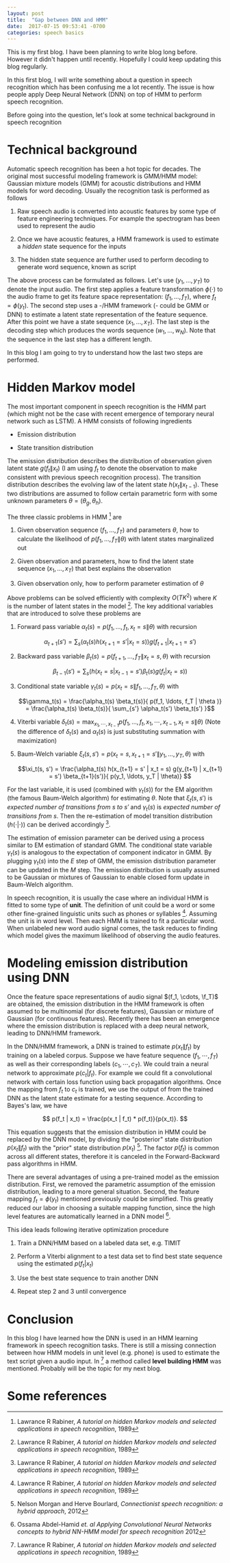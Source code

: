```yaml
---
layout: post
title:  "Gap between DNN and HMM"
date:  2017-07-15 09:53:41 -0700
categories: speech basics
---
```


This is my first blog. I have been planning to write blog long
before. However it didn't happen until recently. Hopefully I could
keep updating this blog regularly.

In this first blog, I will write something about a question in speech
recognition which has been confusing me a lot recently. The issue is
how people apply Deep Neural Network (DNN) on top of HMM to perform
speech recognition.

Before going into the question, let's look at some technical
background in speech recognition

# Technical background

Automatic speech recognition has been a hot topic for decades. The
original most successful modeling framework is GMM/HMM model: Gaussian
mixture models (GMM) for acoustic distributions and HMM models for
word decoding. Usually the recognition task is performed as follows

1. Raw speech audio is converted into acoustic features by some type
   of feature engineering techniques. For example the spectrogram has
   been used to represent the audio
	
2. Once we have acoustic features, a HMM framework is used to estimate
   a *hidden* state sequence for the inputs
	
3. The hidden state sequence are further used to perform decoding to
   generate word sequence, known as script

The above process can be formulated as follows. Let's use $(y_1,
\dots, y_T)$ to denote the input audio. The first step applies a
feature transformation $\phi(\cdot)$ to the audio frame to get its
feature space representation: $(f_1, \ldots, f_T)$, where $f_t =
\phi(y_t)$. The second step uses a -/HMM framework (- could be GMM or
DNN) to estimate a latent state representation of the feature
sequence. After this point we have a state sequence $(x_1, \ldots,
x_T)$. The last step is the decoding step which produces the words
sequence $(w_1, \ldots, w_N)$. Note that the sequence in the last step
has a different length.

In this blog I am going to try to understand how the last two steps
are performed.

# Hidden Markov model

The most important component in speech recognition is the HMM part
(which might not be the case with recent emergence of temporary neural
network such as LSTM). A HMM consists of following ingredients

* Emission distribution

* State transition distribution

The emission distribution describes the distribution of observation
given latent state $g(f_t \| x_t)$ (I am using $f_t$ to denote the
observation to make consistent with previous speech recognition
process). The transition distribution describes the evolving law of
the latent state $h(x_t \| x_{t-1})$. These two distributions are
assumed to follow certain parametric form with some unknown parameters
$\theta = (\theta_g, \theta_h)$.

The three classic problems in HMM [^ref1] are 

1. Given observation sequence $(f_1, \ldots, f_T)$ and parameters
   $\theta$, how to calculate the likelihood of $p(f_1, \ldots, f_T \|
   \theta)$ with latent states marginalized out

2. Given observation and parameters, how to find the latent state
   sequence $(x_1, \ldots, x_T)$ that best explains the observation

3. Given observation only, how to perform parameter estimation of
   $\theta$

Above problems can be solved efficiently with complexity $O(TK^2)$
where $K$ is the number of latent states in the model [^ref1]. The key
additional variables that are introduced to solve these problems are

1. Forward pass variable $\alpha_t(s) = p(f_1, \ldots, f_t, x_t = s \|
   \theta)$ with recursion

	$$\alpha_{t+1}(s') = \sum_s \big( \alpha_t(s) h(x_{t+1} = s' | x_t
    = s) \big) g(f_{t+1} | x_{t+1} = s')$$

2. Backward pass variable $\beta_t(s) = p(f_{t+1}, \ldots, f_T \| x_t
   = s, \theta)$ with recursion

	$$\beta_{t-1}(s') = \sum_s \big( h(x_t = s | x_{t-1} = s')
    \beta_t(s) g(f_t | x_t = s) \big)$$

3. Conditional state variable $\gamma_t(s) = p(x_t = s \| f_1, \ldots,
   f_T, \theta)$ with
   
   $$\gamma_t(s) = \frac{\alpha_t(s) \beta_t(s)}{ p(f_1, \ldots, f_T |
   \theta )} = \frac{\alpha_t(s) \beta_t(s)}{ \sum_{s'} \alpha_t(s')
   \beta_t(s') }$$
   
4. Viterbi variable $\delta_t(s) = \max_{x_1, \cdots, x_{t-1}} p(f_1,
   \ldots, f_t, x_1, \cdots, x_{t-1}, x_t = s \| \theta)$ (Note the
   difference of $\delta_t(s)$ and $\alpha_t(s)$ is just substituting
   summation with maximization)

5. Baum-Welch variable $\xi_t(s, s') = p(x_t = s, x_{t+1} = s' \| y_1,
   \ldots, y_T, \theta)$ with

	$$\xi_t(s, s') = \frac{\alpha_t(s) h(x_{t+1} = s' | x_t = s)
    g(y_{t+1} | x_{t+1} = s') \beta_{t+1}(s')}{ p(y_1, \ldots, y_T |
    \theta)} $$

For the last variable, it is used (combined with $\gamma_t(s)$) for
the EM algorithm (the famous Baum-Welch algorithm) for estimating
$\theta$. Note that $\xi_t(s, s')$ is *expected number of transitions
from $s$ to $s'$* and $\gamma_t(s)$ is *expected number of transitions
from $s$*. Then the re-estimation of model transition distribution
($h(\cdot | \cdot))$ can be derived accordingly [^ref1].

The estimation of emission parameter can be derived using a process
similar to EM estimation of standard GMM. The conditional state
variable $\gamma_t(s)$ is analogous to the expectation of component
indicator in GMM. By plugging $\gamma_t(s)$ into the *E* step of
GMM, the emission distribution parameter can be updated in the *M*
step. The emission distribution is usually assumed to be Gaussian or
mixtures of Gaussian to enable closed form update in Baum-Welch
algorithm.

In speech recognition, it is usually the case where an individual HMM
is fitted to some type of **unit**. The definition of unit could be a
word or some other fine-grained linguistic units such as phones or
syllables [^ref1]. Assuming the unit is in word level. Then each HMM
is trained to fit a particular word. When unlabeled new word audio
signal comes, the task reduces to finding which model gives the
maximum likelihood of observing the audio features.

# Modeling emission distribution using DNN

Once the feature space representations of audio signal $(f_1, \cdots,
\f_T)$ are obtained, the emission distribution in the HMM framework is
often assumed to be multinomial (for discrete features), Gaussian or
mixture of Gaussian (for continuous features). Recently there has been
an emergence where the emission distribution is replaced with a deep
neural network, leading to DNN/HMM framework. 


In the DNN/HMM framework, a DNN is trained to estimate $p(x_t \| f_t)$
by training on a labeled corpus. Suppose we have feature sequence
$(f_1, \cdots, f_T)$ as well as their corresponding labels $(c_1,
\cdots, c_T)$. We could train a neural network to approximate $p(c_t |
f_t)$. For example we could fit a convolutional network with certain
loss function using back propagation algorithms. Once the mapping from
$f_t$ to $c_t$ is trained, we use the output of from the trained DNN
as the latent state estimate for a testing sequence. According to
Bayes's law, we have

$$ p(f_t | x_t) = \frac{p(x_t | f_t) * p(f_t)}{p(x_t)}. $$

This equation suggests that the emission distribution in HMM could be
replaced by the DNN model, by dividing the "posterior" state
distribution $p(x_t \| f_t)$ with the "prior" state distribution
$p(x_t)$ [^ref2]. The factor $p(f_t)$ is common across all different
states, therefore it is canceled in the Forward-Backward pass
algorithms in HMM. 


There are several advantages of using a pre-trained model as the
emission distribution. First, we removed the parametric assumption of
the emission distribution, leading to a more general
situation. Second, the feature mapping $f_t = \phi(y_t)$ mentioned
previously could be simplified. This greatly reduced our labor in
choosing a suitable mapping function, since the high level features
are automatically learned in a DNN model [^ref4].


This idea leads following iterative optimization
procedure

1. Train a DNN/HMM based on a labeled data set, e.g. TIMIT

2. Perform a Viterbi alignment to a test data set to find best state
   sequence using the estimated $p(f_t | x_t)$

3. Use the best state sequence to train another DNN

4. Repeat step 2 and 3 until convergence


# Conclusion

In this blog I have learned how the DNN is used in an HMM learning
framework in speech recognition tasks. There is still a missing
connection between how HMM models in unit level (e.g. phone) is used
to estimate the text script given a audio input. In [^ref1] a method
called **level building HMM** was mentioned. Probably will be the
topic for my next blog.


# Some references


[^ref1]: Lawrance R Rabiner, *A tutorial on hidden Markov models and
    selected applications in speech recognition*, 1989

[^ref2]: Nelson Morgan and Herve Bourlard, *Connectionist speech
    recognition: a hybrid approach*, 2012

[^ref3]: Geoffrey Hinton *et. al* *Deep neural networks for acoustic
    modeling in speech recognition*, 2012
	
[^ref4]: Ossama Abdel-Hamid *et. al* *Applying Convolutional Neural
    Networks concepts to hybrid NN-HMM model for speech recognition*
    2012



